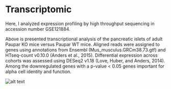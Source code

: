 # Transcriptomic

Here, I analyzed  expression profiling by high throughput sequencing in accession number GSE121884. 

Above is presented transcriptional analysis of the pancreatic islets of adult Paupar KO mice versus Paupar WT mice.
Aligned reads were assigned to genes using annotations from Ensembl (Mus_musculus.GRCm38.73.gtf) and HTseq-count v0.10.0 (Anders et al., 2015). Differential expression across cohorts was assessed using DESeq2 v1.18 (Love, Huber, and Anders, 2014). Among the downregulated genes with a p-value < 0.05 genes important for alpha cell identity and function.

![alt text](https://www.google.com/imgres?imgurl=https%3A%2F%2Fassets.petco.com%2Fpetco%2Fimage%2Fupload%2Ff_auto%2Cq_auto%2F135143-Center-1&imgrefurl=https%3A%2F%2Fwww.petco.com%2Fshop%2Fen%2Fpetcostore%2Fproduct%2Fmouse-5004811--1&tbnid=kBK7zY3CKtuNxM&vet=12ahUKEwjAic-D1-v6AhXvAxAIHd--B5IQMygIegUIARD3AQ..i&docid=SlSmRZh6cToEUM&w=2000&h=2000&q=mus%20musculus&ved=2ahUKEwjAic-D1-v6AhXvAxAIHd--B5IQMygIegUIARD3AQ)

